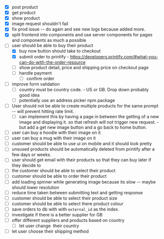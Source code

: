 - [x] post product
- [x] get product
- [x] show product
- [x] image request shouldn't fail
- [x] fix prod issue -- do again and see new logs because added more.
- [x] split frontend into components and use server components for pages and components as much a possible
- [ ] user should be able to buy their product
  - [x] buy now button should take to checkout
  - [x] submit order to printify - https://developers.printify.com/#what-you-can-do-with-the-order-resource
  - [ ] show product detail, price and shipping price on checkout page
  - [ ] handle payment
    - [ ] confirm order
- [ ] improve form validation
  - [ ] country must be country code. - US or GB. Drop down probably good idea
  - [ ] potentially use an address picker npm package
- [ ] User should not be able to create multiple products for the same prompt -- will prevent hitting rate limit.
  - [ ] can implement this by having a page in between the getting of a new image and displaying it. so that refresh will not trigger new request. - but add a get new image button and a go back to home button.
- [ ] user can buy a hoodie with their image on it
- [ ] user can buy a mug with their image on it
- [ ] customer should be able to use ui on mobile and it should look pretty
- [ ] unsused products should be automatically deleted from printify after a few days or weeks.
- [ ] user should get email with their products so that they can buy later if they decide to
- [ ] the customer should be able to select their product
- [ ] customer should be able to order their product
- [ ] add loading spinner while generating image because its slow -- maybe should lower resolution
- [ ] reduce time taken between submitting text and getting response
- [ ] customer should be able to select their product size
- [ ] customer should be able to select there product colour
- [ ] save orders to db with with `external_id` as the index.
- [ ] investigate if there is a better supplier for GB
- [ ] offer different suppliers and products based on country
  - [ ] let user change  their country
- [ ] let user choose their shipping method
